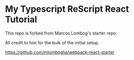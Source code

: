 # My Typescript ReScript React Tutorial

This repo is forked from Marcos Lombog's starter repo.

All credit to him for the bulk of the initial setup.

https://github.com/mlomboglia/webpack-react-starter
